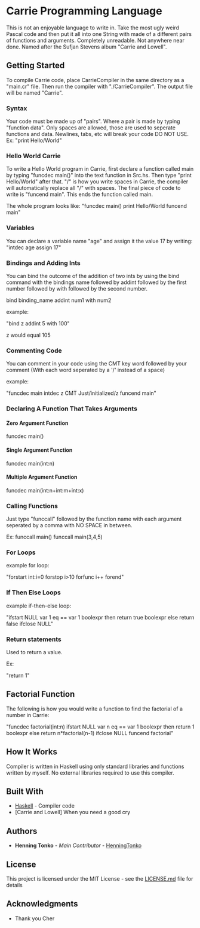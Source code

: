 # Carrie Programming Language

This is not an enjoyable language to write in. Take the most ugly weird Pascal code and then put it all into one String 
with made of a different pairs of functions and arguments. Completely unreadable. Not anywhere near done. Named after 
the Sufjan Stevens album "Carrie and Lowell".

## Getting Started

To compile Carrie code, place CarrieCompiler in the same directory as a "main.cr" file. Then run the compiler with 
"./CarrieCompiler". The output file will be named "Carrie".

### Syntax
Your code must be made up of "pairs". Where a pair is made by typing "function data". Only spaces are allowed, those are
used to seperate functions and data. Newlines, tabs, etc will break your code DO NOT USE.
Ex: "print Hello/World" 

### Hello World Carrie

To write a Hello World program in Carrie, first declare a function called main by typing "funcdec main()" into
the text function in Src.hs. Then type "print Hello/World" after that. "/" is how you write spaces in Carrie,
the compiler will automatically replace all "/" with spaces. The final piece of code to write is 
"funcend main". This ends the function called main.

The whole program looks like:
"funcdec main() print Hello/World funcend main"

### Variables

You can declare a variable name "age" and assign it the value 17 by writing: 
"intdec age assign 17"

### Bindings and Adding Ints

You can bind the outcome of the addition of two ints by using the bind command with the bindings name followed by 
addint followed by the first number followed by with followed by the second number.

bind binding_name addint num1 with num2

example:

"bind z addint 5 with 100"

z would equal 105

### Commenting Code

You can comment in your code using the CMT key word followed by your comment (With each word seperated by a '/' instead
of a space)

example:

"funcdec main intdec z CMT Just/initialized/z funcend main"

### Declaring A Function That Takes Arguments

#### Zero Argument Function

funcdec main()

#### Single Argument Function

funcdec main(int:n)

#### Multiple Argument Function

funcdec main(int:n+int:m+int:x)

### Calling Functions

Just type "funccall" followed by the function name with each argument seperated by a comma with NO SPACE in between.

Ex:
funccall main()
funccall main(3,4,5)

### For Loops

example for loop: 

"forstart int:i=0 forstop i>10 forfunc i++ forend"

### If Then Else Loops

example if-then-else loop:

"ifstart NULL var 1 eq == var 1 boolexpr then return true boolexpr else return false ifclose NULL"

### Return statements

Used to return a value.

Ex:

"return 1"

## Factorial Function

The following is how you would write a function to find the factorial of a number in Carrie:

"funcdec factorial(int:n) ifstart NULL var n eq == var 1 boolexpr then return 1 boolexpr else return n*factorial(n-1) ifclose NULL funcend factorial"

## How It Works

Compiler is written in Haskell using only standard libraries and functions written by myself. No external 
libraries required to use this compiler. 

## Built With

* [Haskell](https://www.haskell.org) - Compiler code
* [Carrie and Lowell] When you need a good cry

## Authors

* **Henning Tonko** - *Main Contributor* - [HenningTonko](https://github.com/HenningTonko)

## License

This project is licensed under the MIT License - see the [LICENSE.md](LICENSE.md) file for details

## Acknowledgments

* Thank you Cher
